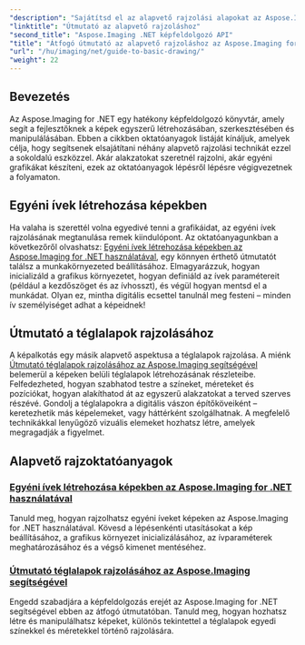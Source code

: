 ```yaml
---
"description": "Sajátítsd el az alapvető rajzolási alapokat az Aspose.Imaging for .NET segítségével. Ez a lépésről lépésre haladó oktatóanyag alapvető fogalmakat ismertet, beleértve az alakzatok létrehozását, az átalakítások alkalmazását és a képek kezelését."
"linktitle": "Útmutató az alapvető rajzoláshoz"
"second_title": "Aspose.Imaging .NET képfeldolgozó API"
"title": "Átfogó útmutató az alapvető rajzoláshoz az Aspose.Imaging for .NET segítségével"
"url": "/hu/imaging/net/guide-to-basic-drawing/"
"weight": 22
---
```


## Bevezetés

Az Aspose.Imaging for .NET egy hatékony képfeldolgozó könyvtár, amely segít a fejlesztőknek a képek egyszerű létrehozásában, szerkesztésében és manipulálásában. Ebben a cikkben oktatóanyagok listáját kínáljuk, amelyek célja, hogy segítsenek elsajátítani néhány alapvető rajzolási technikát ezzel a sokoldalú eszközzel. Akár alakzatokat szeretnél rajzolni, akár egyéni grafikákat készíteni, ezek az oktatóanyagok lépésről lépésre végigvezetnek a folyamaton.

## Egyéni ívek létrehozása képekben

Ha valaha is szerettél volna egyedivé tenni a grafikáidat, az egyéni ívek rajzolásának megtanulása remek kiindulópont. Az oktatóanyagunkban a következőről olvashatsz: [Egyéni ívek létrehozása képekben az Aspose.Imaging for .NET használatával](./create-custom-arc-in-images/), egy könnyen érthető útmutatót találsz a munkakörnyezeted beállításához. Elmagyarázzuk, hogyan inicializáld a grafikus környezetet, hogyan definiáld az ívek paramétereit (például a kezdőszöget és az ívhosszt), és végül hogyan mentsd el a munkádat. Olyan ez, mintha digitális ecsettel tanulnál meg festeni – minden ív személyiséget adhat a képeidnek!

## Útmutató a téglalapok rajzolásához

A képalkotás egy másik alapvető aspektusa a téglalapok rajzolása. A miénk [Útmutató téglalapok rajzolásához az Aspose.Imaging segítségével](./guide-to-drawing-rectangle/) belemerül a képeken belüli téglalapok létrehozásának részleteibe. Felfedezheted, hogyan szabhatod testre a színeket, méreteket és pozíciókat, hogyan alakíthatod át az egyszerű alakzatokat a terved szerves részévé. Gondolj a téglalapokra a digitális vászon építőköveiként – keretezhetik más képelemeket, vagy háttérként szolgálhatnak. A megfelelő technikákkal lenyűgöző vizuális elemeket hozhatsz létre, amelyek megragadják a figyelmet.

## Alapvető rajzoktatóanyagok
### [Egyéni ívek létrehozása képekben az Aspose.Imaging for .NET használatával](./create-custom-arc-in-images/)
Tanuld meg, hogyan rajzolhatsz egyéni íveket képeken az Aspose.Imaging for .NET használatával. Kövesd a lépésenkénti utasításokat a kép beállításához, a grafikus környezet inicializálásához, az ívparaméterek meghatározásához és a végső kimenet mentéséhez.
### [Útmutató téglalapok rajzolásához az Aspose.Imaging segítségével](./guide-to-drawing-rectangle/)
Engedd szabadjára a képfeldolgozás erejét az Aspose.Imaging for .NET segítségével ebben az átfogó útmutatóban. Tanuld meg, hogyan hozhatsz létre és manipulálhatsz képeket, különös tekintettel a téglalapok egyedi színekkel és méretekkel történő rajzolására.